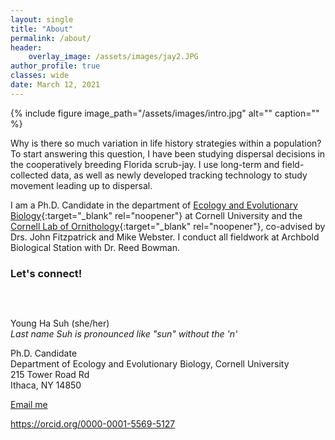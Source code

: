 ```yaml
---
layout: single
title: "About"
permalink: /about/
header:
    overlay_image: /assets/images/jay2.JPG
author_profile: true
classes: wide
date: March 12, 2021
---
```


{% include figure image_path="/assets/images/intro.jpg" alt="" caption="" %}

Why is there so much variation in life history strategies within a population? To start answering this question, I have been studying dispersal decisions in the cooperatively breeding Florida scrub-jay. I use long-term and field-collected data, as well as newly developed tracking technology to study movement leading up to dispersal.

I am a Ph.D. Candidate in the department of [Ecology and Evolutionary Biology](https://ecologyandevolution.cornell.edu/){:target="_blank" rel="noopener"} at Cornell University and the [Cornell Lab of Ornithology](https://www.birds.cornell.edu){:target="_blank" rel="noopener"}, co-advised by Drs. John Fitzpatrick and Mike Webster. I conduct all fieldwork at Archbold Biological Station with Dr. Reed Bowman. 

### Let's connect!
<figure class="align-right">
  <img src="{{ site.url }}{{ site.baseurl }}/assets/images/oriole.gif" alt="">
</figure> <br> 

Young Ha Suh (she/her) <br>
    *Last name Suh is pronounced like "sun" without the 'n'* <br>
    
Ph.D. Candidate <br />
Department of Ecology and Evolutionary Biology, Cornell University <br />
215 Tower Road Rd <br />
Ithaca, NY 14850 <br />

<a href="mailto:{{ 'ys757@cornell.edu' | encode_email }}" title="Email me">Email me</a>

https://orcid.org/0000-0001-5569-5127 
